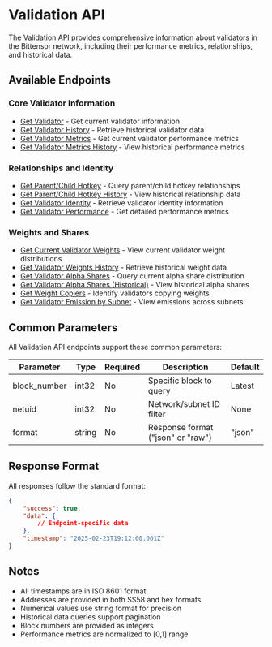 # Validation API

The Validation API provides comprehensive information about validators in the Bittensor network, including their performance metrics, relationships, and historical data.

## Available Endpoints

### Core Validator Information
- [Get Validator](get-validator.md) - Get current validator information
- [Get Validator History](get-validator-history.md) - Retrieve historical validator data
- [Get Validator Metrics](get-validator-metrics.md) - Get current validator performance metrics
- [Get Validator Metrics History](get-validator-metrics-history.md) - View historical performance metrics

### Relationships and Identity
- [Get Parent/Child Hotkey](get-parent-child-hotkey.md) - Query parent/child hotkey relationships
- [Get Parent/Child Hotkey History](get-parent-child-hotkey-history.md) - View historical relationship data
- [Get Validator Identity](get-validator-identity.md) - Retrieve validator identity information
- [Get Validator Performance](get-validator-performance.md) - Get detailed performance metrics

### Weights and Shares
- [Get Current Validator Weights](get-current-validator-weights.md) - View current validator weight distributions
- [Get Validator Weights History](get-validator-weights-history.md) - Retrieve historical weight data
- [Get Validator Alpha Shares](get-validator-alpha-shares.md) - Query current alpha share distribution
- [Get Validator Alpha Shares (Historical)](get-validator-alpha-shares-historical.md) - View historical alpha shares
- [Get Weight Copiers](get-weight-copiers.md) - Identify validators copying weights
- [Get Validator Emission by Subnet](get-validator-emission-by-subnet.md) - View emissions across subnets

## Common Parameters

All Validation API endpoints support these common parameters:

| Parameter | Type | Required | Description | Default |
|-----------|------|----------|-------------|---------|
| block_number | int32 | No | Specific block to query | Latest |
| netuid | int32 | No | Network/subnet ID filter | None |
| format | string | No | Response format ("json" or "raw") | "json" |

## Response Format

All responses follow the standard format:

```json
{
    "success": true,
    "data": {
        // Endpoint-specific data
    },
    "timestamp": "2025-02-23T19:12:00.001Z"
}
```

## Notes

- All timestamps are in ISO 8601 format
- Addresses are provided in both SS58 and hex formats
- Numerical values use string format for precision
- Historical data queries support pagination
- Block numbers are provided as integers
- Performance metrics are normalized to [0,1] range 